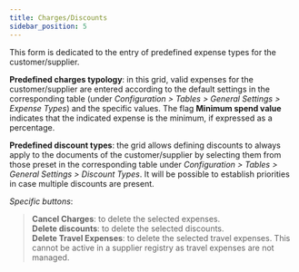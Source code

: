 ```yaml
---
title: Charges/Discounts
sidebar_position: 5
---
```


This form is dedicated to the entry of predefined expense types for the customer/supplier.

**Predefined charges typology**: in this grid, valid expenses for the customer/supplier are entered according to the default settings in the corresponding table (under *Configuration > Tables > General Settings > Expense Types*) and the specific values. The flag **Minimum spend value** indicates that the indicated expense is the minimum, if expressed as a percentage.

**Predefined discount types**: the grid allows defining discounts to always apply to the documents of the customer/supplier by selecting them from those preset in the corresponding table under *Configuration > Tables > General Settings > Discount Types*. It will be possible to establish priorities in case multiple discounts are present.

*Specific buttons*:  
> **Cancel Charges**: to delete the selected expenses.  
> **Delete discounts**: to delete the selected discounts.  
> **Delete Travel Expenses**: to delete the selected travel expenses. This cannot be active in a supplier registry as travel expenses are not managed.